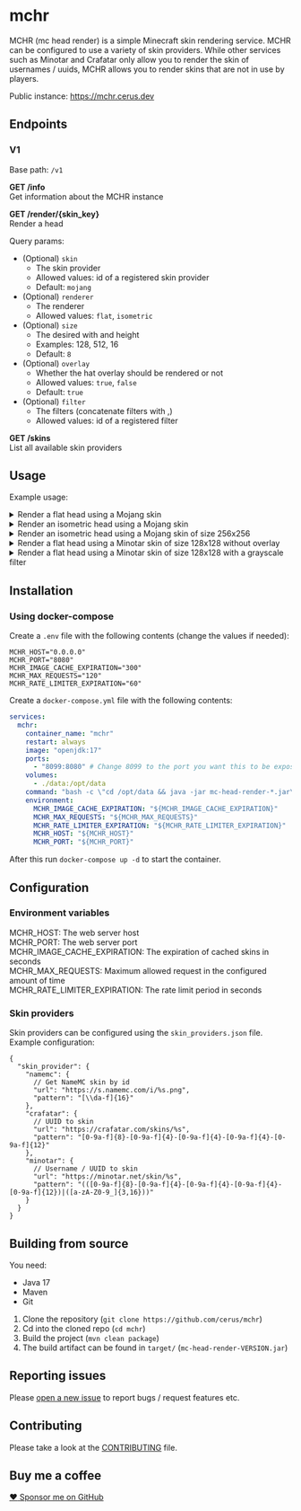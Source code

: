 # mchr

MCHR (mc head render) is a simple Minecraft skin rendering service. MCHR can be configured to use a variety of skin providers. While other services
such as Minotar and Crafatar only allow you to render the skin of usernames / uuids, MCHR allows you to render skins that are not in use by players.

Public instance: https://mchr.cerus.dev

## Endpoints

### V1

Base path: `/v1`

**GET /info**\
Get information about the MCHR instance

**GET /render/{skin_key}**\
Render a head

Query params:

- (Optional) `skin`
    - The skin provider
    - Allowed values: id of a registered skin provider
    - Default: `mojang`
- (Optional) `renderer`
    - The renderer
    - Allowed values: `flat`, `isometric`
- (Optional) `size`
    - The desired with and height
    - Examples: 128, 512, 16
    - Default: `8`
- (Optional) `overlay`
    - Whether the hat overlay should be rendered or not
    - Allowed values: `true`, `false`
    - Default: `true`
- (Optional) `filter`
    - The filters (concatenate filters with ,)
    - Allowed values: id of a registered filter

**GET /skins**\
List all available skin providers

## Usage

Example usage:

<details>
  <summary>Render a flat head using a Mojang skin</summary>
  <a href="https://mchr.cerus.dev/v1/render/74d1e08b0bb7e9f590af27758125bbed1778ac6cef729aedfcb9613e9911ae75">https://mchr.cerus.dev/v1/render/74d1e08b0bb7e9f590af27758125bbed1778ac6cef729aedfcb9613e9911ae75</a><br>
  <img src="https://mchr.cerus.dev/v1/render/74d1e08b0bb7e9f590af27758125bbed1778ac6cef729aedfcb9613e9911ae75" alt="Rendered image">
</details>

<details>
  <summary>Render an isometric head using a Mojang skin</summary>
  <a href="https://mchr.cerus.dev/v1/render/74d1e08b0bb7e9f590af27758125bbed1778ac6cef729aedfcb9613e9911ae75?renderer=isometric">https://mchr.cerus.dev/v1/render/74d1e08b0bb7e9f590af27758125bbed1778ac6cef729aedfcb9613e9911ae75?renderer=isometric</a><br>
  <img src="https://mchr.cerus.dev/v1/render/74d1e08b0bb7e9f590af27758125bbed1778ac6cef729aedfcb9613e9911ae75?renderer=isometric" alt="Rendered image">
</details>

<details>
  <summary>Render an isometric head using a Mojang skin of size 256x256</summary>
  <a href="https://mchr.cerus.dev/v1/render/74d1e08b0bb7e9f590af27758125bbed1778ac6cef729aedfcb9613e9911ae75?renderer=isometric&size=256">https://mchr.cerus.dev/v1/render/74d1e08b0bb7e9f590af27758125bbed1778ac6cef729aedfcb9613e9911ae75?renderer=isometric&size=256</a><br>
  <img src="https://mchr.cerus.dev/v1/render/74d1e08b0bb7e9f590af27758125bbed1778ac6cef729aedfcb9613e9911ae75?renderer=isometric&size=256" alt="Rendered image">
</details>

<details>
  <summary>Render a flat head using a Minotar skin of size 128x128 without overlay</summary>
  <a href="https://mchr.cerus.dev/v1/render/Cerus_?skin=minotar&size=128&overlay=false">https://mchr.cerus.dev/v1/render/Cerus_?skin=minotar&size=128&overlay=false</a><br>
  <img src="https://mchr.cerus.dev/v1/render/Cerus_?skin=minotar&size=128&overlay=false" alt="Rendered image">
</details>

<details>
  <summary>Render a flat head using a Minotar skin of size 128x128 with a grayscale filter</summary>
  <a href="https://mchr.cerus.dev/v1/render/Cerus_?skin=minotar&size=128&filter=grayscale">https://mchr.cerus.dev/v1/render/Cerus_?skin=minotar&size=128&filter=grayscale</a><br>
  <img src="https://mchr.cerus.dev/v1/render/Cerus_?skin=minotar&size=128&filter=grayscale" alt="Rendered image">
</details>

## Installation

### Using docker-compose

Create a `.env` file with the following contents (change the values if needed):

```
MCHR_HOST="0.0.0.0"
MCHR_PORT="8080"
MCHR_IMAGE_CACHE_EXPIRATION="300"
MCHR_MAX_REQUESTS="120"
MCHR_RATE_LIMITER_EXPIRATION="60"
```

Create a `docker-compose.yml` file with the following contents:

```yaml
services:
  mchr:
    container_name: "mchr"
    restart: always
    image: "openjdk:17"
    ports:
      - "8099:8080" # Change 8099 to the port you want this to be exposed on
    volumes:
      - ./data:/opt/data
    command: "bash -c \"cd /opt/data && java -jar mc-head-render-*.jar\""
    environment:
      MCHR_IMAGE_CACHE_EXPIRATION: "${MCHR_IMAGE_CACHE_EXPIRATION}"
      MCHR_MAX_REQUESTS: "${MCHR_MAX_REQUESTS}"
      MCHR_RATE_LIMITER_EXPIRATION: "${MCHR_RATE_LIMITER_EXPIRATION}"
      MCHR_HOST: "${MCHR_HOST}"
      MCHR_PORT: "${MCHR_PORT}"
```

After this run `docker-compose up -d` to start the container.

## Configuration

### Environment variables

MCHR_HOST: The web server host\
MCHR_PORT: The web server port\
MCHR_IMAGE_CACHE_EXPIRATION: The expiration of cached skins in seconds\
MCHR_MAX_REQUESTS: Maximum allowed request in the configured amount of time\
MCHR_RATE_LIMITER_EXPIRATION: The rate limit period in seconds

### Skin providers

Skin providers can be configured using the `skin_providers.json` file. Example configuration:

```json5
{
  "skin_provider": {
    "namemc": {
      // Get NameMC skin by id
      "url": "https://s.namemc.com/i/%s.png",
      "pattern": "[\\da-f]{16}"
    },
    "crafatar": {
      // UUID to skin
      "url": "https://crafatar.com/skins/%s",
      "pattern": "[0-9a-f]{8}-[0-9a-f]{4}-[0-9a-f]{4}-[0-9a-f]{4}-[0-9a-f]{12}"
    },
    "minotar": {
      // Username / UUID to skin
      "url": "https://minotar.net/skin/%s",
      "pattern": "(([0-9a-f]{8}-[0-9a-f]{4}-[0-9a-f]{4}-[0-9a-f]{4}-[0-9a-f]{12})|([a-zA-Z0-9_]{3,16}))"
    }
  }
}
```

## Building from source

You need:

- Java 17
- Maven
- Git

1. Clone the repository (`git clone https://github.com/cerus/mchr`)
2. Cd into the cloned repo (`cd mchr`)
3. Build the project (`mvn clean package`)
4. The build artifact can be found in `target/` (`mc-head-render-VERSION.jar`)

## Reporting issues

Please [open a new issue](https://github.com/cerus/mchr/issues/new) to report bugs / request features etc.

## Contributing

Please take a look at the [CONTRIBUTING](CONTRIBUTING.md) file.

## Buy me a coffee

[:heart: Sponsor me on GitHub](https://github.com/sponsors/cerus)